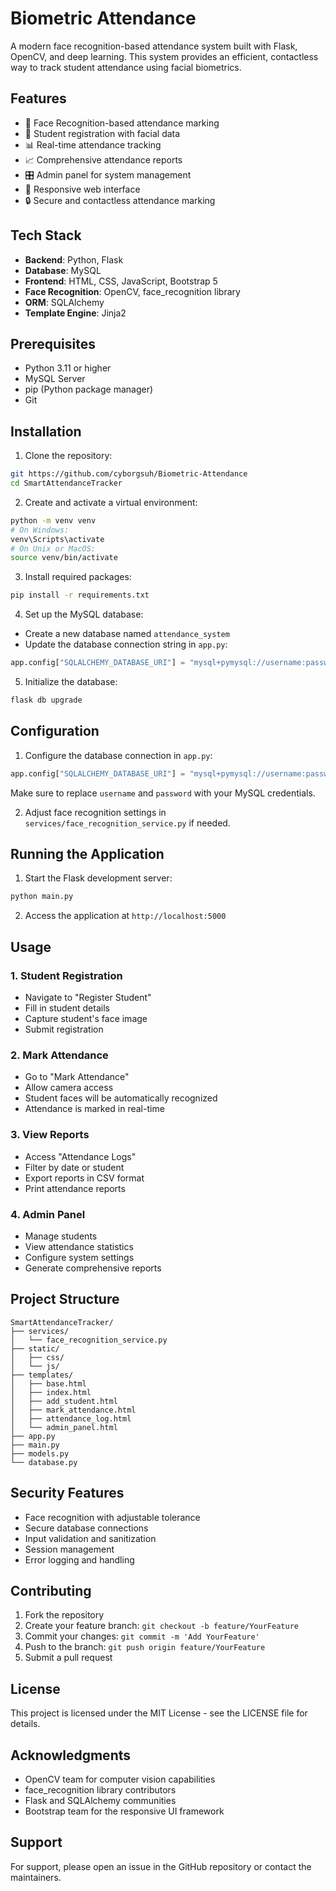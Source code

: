 # Biometric Attendance

A modern face recognition-based attendance system built with Flask, OpenCV, and deep learning. This system provides an efficient, contactless way to track student attendance using facial biometrics.

## Features

- 👤 Face Recognition-based attendance marking
- 📝 Student registration with facial data
- 📊 Real-time attendance tracking
- 📈 Comprehensive attendance reports
- 🎛️ Admin panel for system management
- 📱 Responsive web interface
- 🔒 Secure and contactless attendance marking

## Tech Stack

- **Backend**: Python, Flask
- **Database**: MySQL
- **Frontend**: HTML, CSS, JavaScript, Bootstrap 5
- **Face Recognition**: OpenCV, face_recognition library
- **ORM**: SQLAlchemy
- **Template Engine**: Jinja2

## Prerequisites

- Python 3.11 or higher
- MySQL Server
- pip (Python package manager)
- Git

## Installation

1. Clone the repository:
```bash
git https://github.com/cyborgsuh/Biometric-Attendance
cd SmartAttendanceTracker
```

2. Create and activate a virtual environment:
```bash
python -m venv venv
# On Windows:
venv\Scripts\activate
# On Unix or MacOS:
source venv/bin/activate
```

3. Install required packages:
```bash
pip install -r requirements.txt
```

4. Set up the MySQL database:
- Create a new database named `attendance_system`
- Update the database connection string in `app.py`:
```python
app.config["SQLALCHEMY_DATABASE_URI"] = "mysql+pymysql://username:password@localhost/attendance_system"
```

5. Initialize the database:
```bash
flask db upgrade
```

## Configuration

1. Configure the database connection in `app.py`:
```python
app.config["SQLALCHEMY_DATABASE_URI"] = "mysql+pymysql://username:password@localhost/attendance_system"
```
Make sure to replace `username` and `password` with your MySQL credentials.

2. Adjust face recognition settings in `services/face_recognition_service.py` if needed.

## Running the Application

1. Start the Flask development server:
```bash
python main.py
```

2. Access the application at `http://localhost:5000`

## Usage

### 1. Student Registration
- Navigate to "Register Student"
- Fill in student details
- Capture student's face image
- Submit registration

### 2. Mark Attendance
- Go to "Mark Attendance"
- Allow camera access
- Student faces will be automatically recognized
- Attendance is marked in real-time

### 3. View Reports
- Access "Attendance Logs"
- Filter by date or student
- Export reports in CSV format
- Print attendance reports

### 4. Admin Panel
- Manage students
- View attendance statistics
- Configure system settings
- Generate comprehensive reports

## Project Structure

```
SmartAttendanceTracker/
├── services/
│   └── face_recognition_service.py
├── static/
│   ├── css/
│   └── js/
├── templates/
│   ├── base.html
│   ├── index.html
│   ├── add_student.html
│   ├── mark_attendance.html
│   ├── attendance_log.html
│   └── admin_panel.html
├── app.py
├── main.py
├── models.py
└── database.py
```

## Security Features

- Face recognition with adjustable tolerance
- Secure database connections
- Input validation and sanitization
- Session management
- Error logging and handling

## Contributing

1. Fork the repository
2. Create your feature branch: `git checkout -b feature/YourFeature`
3. Commit your changes: `git commit -m 'Add YourFeature'`
4. Push to the branch: `git push origin feature/YourFeature`
5. Submit a pull request

## License

This project is licensed under the MIT License - see the LICENSE file for details.

## Acknowledgments

- OpenCV team for computer vision capabilities
- face_recognition library contributors
- Flask and SQLAlchemy communities
- Bootstrap team for the responsive UI framework

## Support

For support, please open an issue in the GitHub repository or contact the maintainers.